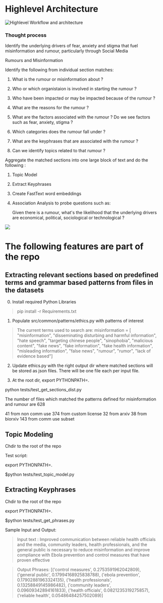 # Highlevel Architecture

 ![Highlevel Workflow and architecture](docs/arch.png)


### Thought process

Identify the underlying drivers of fear, anxiety and stigma that fuel misinformation and rumour, particularly through Social Media


Rumours and Misinformation

Identify the following from individual section matches:

1. What is the rumour or misinformation about ?

2. Who or which organistaion is involved in starting the rumour ?

3. Who have been impacted or may be impacted because of the rumour ?

4. What are the reasons for the rumour ?

5. What are the factors associated with the rumour ? Do we see factors such as fear, anxiety, stigma ?

6. Which categories does the rumour fall under ?

7. What are the keyphrases that are associated with the rumour ?

8. Can we identify topics related to that rumour ?


Aggregate the matched sections into one large block of text and do the following :

1. Topic Model

2. Extract Keyphrases

3. Create FastText word embeddings

4. Association Analysis to probe questions such as:

   Given there is a rumour, what's the likelihood that the underlying drivers are economical, political, sociological or technological ?
   


![](docs/mappings.png)

# The following features are part of the repo

## Extracting relevant sections based on predefined terms and grammar based patterns from files in the datasets

0. Install required Python Libraries

> pip install -r Requirements.txt

1. Populate src/common/patterns/ethics.py with patterns of interest

> The current terms used to search are: misinformation = [ "misinformation", "disseminating disturbing and harmful information", "hate speech", "targeting chinese people", "sinophobia", "malicious content", "fake news", "fake information", "fake health information", "misleading information", "false news", "rumour", "rumor", "lack of evidence based"]

2. Update ethics.py with the right output dir where matched sections will be stored as json files. There will be one file each per input file.

3. At the root dir,
  export PYTHONPATH=.
  
  python tests/test_get_sections_dist.py
  

The number of files which matched the patterns defined for misinformation and rumour are 628

41 from non comm use
374 from custom license
32 from arxiv
38 from biorxiv
143 from comm use subset


## Topic Modeling

Chdir to the root of the repo

Test script:

export PYTHONPATH=.

$python tests/test_topic_model.py

## Extracting Keyphrases
Chdir to the root of the repo

export PYTHONPATH=.

$python tests/test_get_phrases.py 

Sample Input and Output: 
> Input text : Improved communication between reliable health officials and the media, community leaders, health professionals, and the general public is necessary to reduce misinformation and improve compliance with Ebola prevention and control measures that have proven effective

> Output Phrases: [('control measures', 0.2753591962042809), ('general public', 0.17994168925838788), ('ebola prevention', 0.17902881963324135), ('health professionals', 0.13258849145986482), ('community leaders', 0.09609342894161833), ('health officials', 0.0821235319275857), ('reliable health', 0.05486484257502089)]
